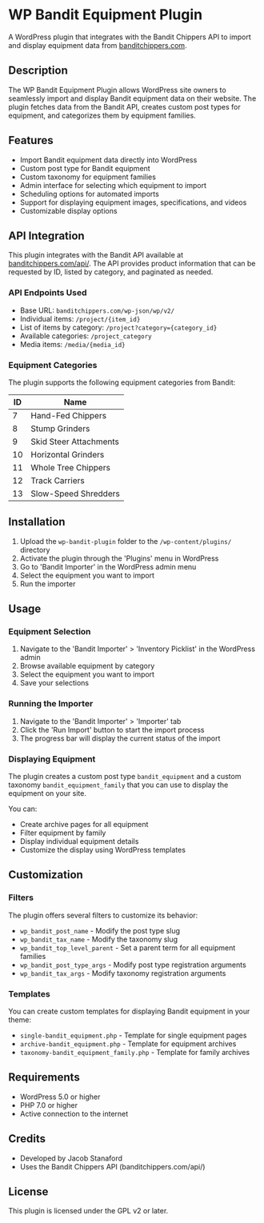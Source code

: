 # WP Bandit Equipment Plugin

A WordPress plugin that integrates with the Bandit Chippers API to import and display equipment data from [banditchippers.com](https://banditchippers.com).

## Description

The WP Bandit Equipment Plugin allows WordPress site owners to seamlessly import and display Bandit equipment data on their website. The plugin fetches data from the Bandit API, creates custom post types for equipment, and categorizes them by equipment families.

## Features

- Import Bandit equipment data directly into WordPress
- Custom post type for Bandit equipment
- Custom taxonomy for equipment families
- Admin interface for selecting which equipment to import
- Scheduling options for automated imports
- Support for displaying equipment images, specifications, and videos
- Customizable display options

## API Integration

This plugin integrates with the Bandit API available at [banditchippers.com/api/](https://banditchippers.com/api/). The API provides product information that can be requested by ID, listed by category, and paginated as needed.

### API Endpoints Used

- Base URL: `banditchippers.com/wp-json/wp/v2/`
- Individual items: `/project/{item_id}`
- List of items by category: `/project?category={category_id}`
- Available categories: `/project_category`
- Media items: `/media/{media_id}`

### Equipment Categories

The plugin supports the following equipment categories from Bandit:

| ID | Name |
|----|------|
| 7 | Hand-Fed Chippers |
| 8 | Stump Grinders |
| 9 | Skid Steer Attachments |
| 10 | Horizontal Grinders |
| 11 | Whole Tree Chippers |
| 12 | Track Carriers |
| 13 | Slow-Speed Shredders |

## Installation

1. Upload the `wp-bandit-plugin` folder to the `/wp-content/plugins/` directory
2. Activate the plugin through the 'Plugins' menu in WordPress
3. Go to 'Bandit Importer' in the WordPress admin menu
4. Select the equipment you want to import
5. Run the importer

## Usage

### Equipment Selection

1. Navigate to the 'Bandit Importer' > 'Inventory Picklist' in the WordPress admin
2. Browse available equipment by category
3. Select the equipment you want to import
4. Save your selections

### Running the Importer

1. Navigate to the 'Bandit Importer' > 'Importer' tab
2. Click the 'Run Import' button to start the import process
3. The progress bar will display the current status of the import

### Displaying Equipment

The plugin creates a custom post type `bandit_equipment` and a custom taxonomy `bandit_equipment_family` that you can use to display the equipment on your site.

You can:
- Create archive pages for all equipment
- Filter equipment by family
- Display individual equipment details
- Customize the display using WordPress templates

## Customization

### Filters

The plugin offers several filters to customize its behavior:

- `wp_bandit_post_name` - Modify the post type slug
- `wp_bandit_tax_name` - Modify the taxonomy slug
- `wp_bandit_top_level_parent` - Set a parent term for all equipment families
- `wp_bandit_post_type_args` - Modify post type registration arguments
- `wp_bandit_tax_args` - Modify taxonomy registration arguments

### Templates

You can create custom templates for displaying Bandit equipment in your theme:

- `single-bandit_equipment.php` - Template for single equipment pages
- `archive-bandit_equipment.php` - Template for equipment archives
- `taxonomy-bandit_equipment_family.php` - Template for family archives

## Requirements

- WordPress 5.0 or higher
- PHP 7.0 or higher
- Active connection to the internet

## Credits

- Developed by Jacob Stanaford
- Uses the Bandit Chippers API (banditchippers.com/api/)

## License

This plugin is licensed under the GPL v2 or later. 